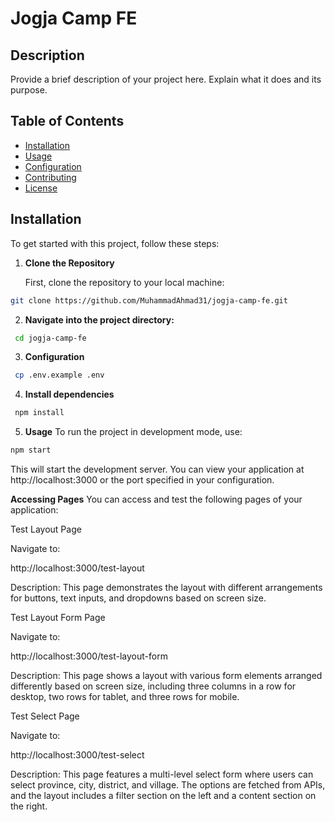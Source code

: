 # Jogja Camp FE

## Description

Provide a brief description of your project here. Explain what it does and its purpose.

## Table of Contents

- [Installation](#installation)
- [Usage](#usage)
- [Configuration](#configuration)
- [Contributing](#contributing)
- [License](#license)

## Installation

To get started with this project, follow these steps:

1. **Clone the Repository**

   First, clone the repository to your local machine:

```bash
git clone https://github.com/MuhammadAhmad31/jogja-camp-fe.git

```

2. **Navigate into the project directory:**

```bash
 cd jogja-camp-fe

```

3. **Configuration**

```bash
 cp .env.example .env

```

4. **Install dependencies**

```bash
 npm install

```

5. **Usage**
   To run the project in development mode, use:

```bash
npm start

```

This will start the development server. You can view your application at http://localhost:3000 or the port specified in your configuration.

**Accessing Pages**
You can access and test the following pages of your application:

Test Layout Page

Navigate to:

http://localhost:3000/test-layout

Description: This page demonstrates the layout with different arrangements for buttons, text inputs, and dropdowns based on screen size.

Test Layout Form Page

Navigate to:

http://localhost:3000/test-layout-form

Description: This page shows a layout with various form elements arranged differently based on screen size, including three columns in a row for desktop, two rows for tablet, and three rows for mobile.

Test Select Page

Navigate to:

http://localhost:3000/test-select

Description: This page features a multi-level select form where users can select province, city, district, and village. The options are fetched from APIs, and the layout includes a filter section on the left and a content section on the right.
